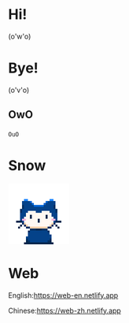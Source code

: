 # Hi!

(o'w'o)

# Bye!

(o'v'o)

## OwO

``OuO``

# Snow 

[![](https://github.com/CuteQQQ/CuteQQQ/blob/main/mona-whisper.gif?raw=true)](https://github.com/CuteQQQ/Snow)

# Web
English:https://web-en.netlify.app

Chinese:https://web-zh.netlify.app

